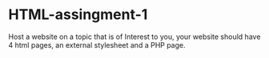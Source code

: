# HTML-assingment-1
Host a website on a topic that is of Interest to you, your website should have 4 html pages, an external stylesheet and a PHP page.
